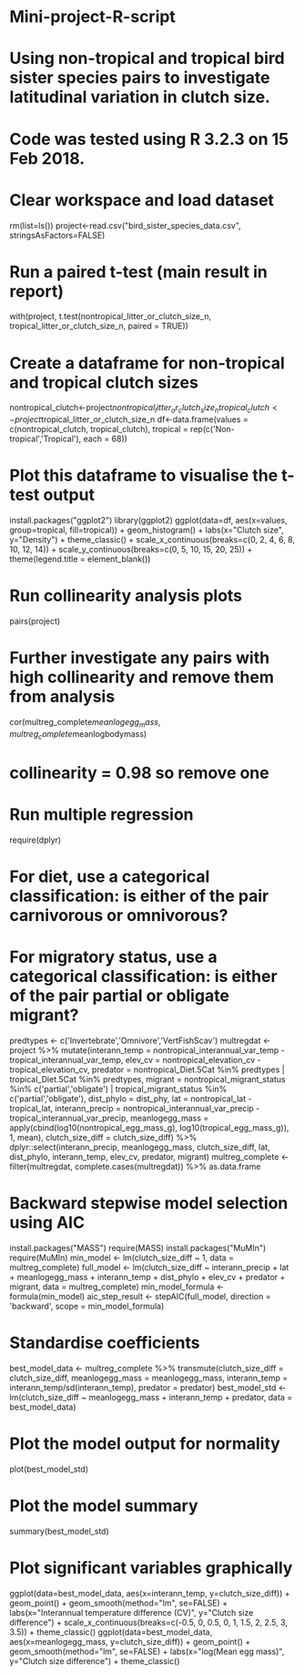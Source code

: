 # Mini-project-R-script
# Using non-tropical and tropical bird sister species pairs to investigate latitudinal variation in clutch size.
# Code was tested using R 3.2.3 on 15 Feb 2018.

# Clear workspace and load dataset
rm(list=ls())
project<-read.csv("bird_sister_species_data.csv", stringsAsFactors=FALSE)

# Run a paired t-test (main result in report)
with(project, t.test(nontropical_litter_or_clutch_size_n, tropical_litter_or_clutch_size_n, paired = TRUE))

# Create a dataframe for non-tropical and tropical clutch sizes
nontropical_clutch<-project$nontropical_litter_or_clutch_size_n
tropical_clutch<-project$tropical_litter_or_clutch_size_n
df<-data.frame(values = c(nontropical_clutch, tropical_clutch), tropical = rep(c('Non-tropical','Tropical'), each = 68))

# Plot this dataframe to visualise the t-test output
install.packages("ggplot2")
library(ggplot2)
ggplot(data=df, aes(x=values, group=tropical, fill=tropical)) + geom_histogram() + labs(x="Clutch size", y="Density") + theme_classic() + scale_x_continuous(breaks=c(0, 2, 4, 6, 8, 10, 12, 14)) + scale_y_continuous(breaks=c(0, 5, 10, 15, 20, 25)) + theme(legend.title = element_blank())

# Run collinearity analysis plots
pairs(project)

# Further investigate any pairs with high collinearity and remove them from analysis
cor(multreg_complete$meanlogegg_mass, multreg_complete$meanlogbodymass)
# collinearity = 0.98 so remove one

# Run multiple regression
require(dplyr)

# For diet, use a categorical classification: is either of the pair carnivorous or omnivorous?
# For migratory status, use a categorical classification: is either of the pair partial or obligate migrant?
predtypes <- c('Invertebrate','Omnivore','VertFishScav')
multregdat <- project %>% mutate(interann_temp = nontropical_interannual_var_temp - tropical_interannual_var_temp,
                                 elev_cv = nontropical_elevation_cv - tropical_elevation_cv,
                                 predator = nontropical_Diet.5Cat %in% predtypes | tropical_Diet.5Cat %in% predtypes,
                                 migrant = nontropical_migrant_status %in% c('partial','obligate') | tropical_migrant_status %in% c('partial','obligate'),
                                 dist_phylo = dist_phy,
                                 lat = nontropical_lat - tropical_lat,
                                 interann_precip = nontropical_interannual_var_precip - tropical_interannual_var_precip,
                                 meanlogegg_mass = apply(cbind(log10(nontropical_egg_mass_g), log10(tropical_egg_mass_g)), 1, mean),
                                 clutch_size_diff = clutch_size_diff) %>%
  dplyr::select(interann_precip, meanlogegg_mass, clutch_size_diff, lat, dist_phylo, interann_temp, elev_cv, predator, migrant) 
multreg_complete <- filter(multregdat, complete.cases(multregdat)) %>% as.data.frame

# Backward stepwise model selection using AIC
install.packages("MASS")
require(MASS)
install.packages("MuMIn")
require(MuMIn)
min_model <- lm(clutch_size_diff ~ 1, data = multreg_complete)
full_model <- lm(clutch_size_diff ~ interann_precip + lat + meanlogegg_mass + interann_temp + dist_phylo + elev_cv + predator + migrant,  data = multreg_complete)
min_model_formula <- formula(min_model)
aic_step_result <- stepAIC(full_model, direction = 'backward', scope = min_model_formula)

# Standardise coefficients
best_model_data <- multreg_complete %>%
  transmute(clutch_size_diff = clutch_size_diff,
            meanlogegg_mass = meanlogegg_mass,
            interann_temp = interann_temp/sd(interann_temp),
            predator = predator)
best_model_std <- lm(clutch_size_diff ~ meanlogegg_mass + interann_temp + predator, data = best_model_data)

# Plot the model output for normality
plot(best_model_std)

# Plot the model summary
summary(best_model_std)

# Plot significant variables graphically
ggplot(data=best_model_data, aes(x=interann_temp, y=clutch_size_diff)) + geom_point() + geom_smooth(method="lm", se=FALSE) + labs(x="Interannual temperature difference (CV)", y="Clutch size difference") + scale_x_continuous(breaks=c(-0.5, 0, 0.5, 0, 1, 1.5, 2, 2.5, 3, 3.5)) + theme_classic()
ggplot(data=best_model_data, aes(x=meanlogegg_mass, y=clutch_size_diff)) + geom_point() + geom_smooth(method="lm", se=FALSE) + labs(x="log(Mean egg mass)", y="Clutch size difference") + theme_classic()
